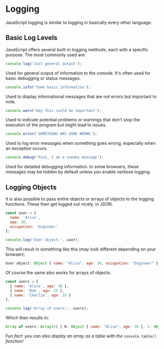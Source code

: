 # Logging
JavaScript logging is similar to logging in basically every other language.

## Basic Log Levels
JavaScript offers several built-in logging methods, each with a specific purpose. The most commonly used are:

```js
console.log('Just general output');
```
Used for general output of information to the console. It's often used for basic debugging or status messages.

```js
console.info('Some basic information');
```
Used to display informational messages that are not errors but important to note.

```js
console.warn('Hey this could be important');
```
Used to indicate potential problems or warnings that don't stop the execution of the program but might lead to issues.

```js
console.error('SOMETHING HAS GONE WRONG');
```
Used to log error messages when something goes wrong, especially when an exception occurs.

```js
console.debug('Psst, I am a sneaky message');
```
Used for detailed debugging information. In some browsers, these messages may be hidden by default unless you enable verbose logging.

## Logging Objects
It is also possible to pass entire objects or arrays of objects to the logging functions. These then get logged out nicely, in JSON.
```js
const user = {
  name: 'Alice',
  age: 30,
  occupation: 'Engineer'
};

console.log('User object:', user);
```
This will result in something like this (may look different depending on your browser):
```js
User object: Object { name: "Alice", age: 30, occupation: "Engineer" }
```

Of course the same also works for arrays of objects.
```js
const users = [
  { name: 'Alice', age: 30 },
  { name: 'Bob', age: 25 },
  { name: 'Charlie', age: 35 }
];

console.log('Array of users:', users);
```
Which then results in:
```js
Array of users: Array(3) [ ​0: Object { name: "Alice", age: 30 }, 1: Object { name: "Bob", age: 25 }, 2: Object { name: "Charlie", age: 35 } ]
```

*Fun fact: you can also display an array as a table with the `console.table()` function!*

